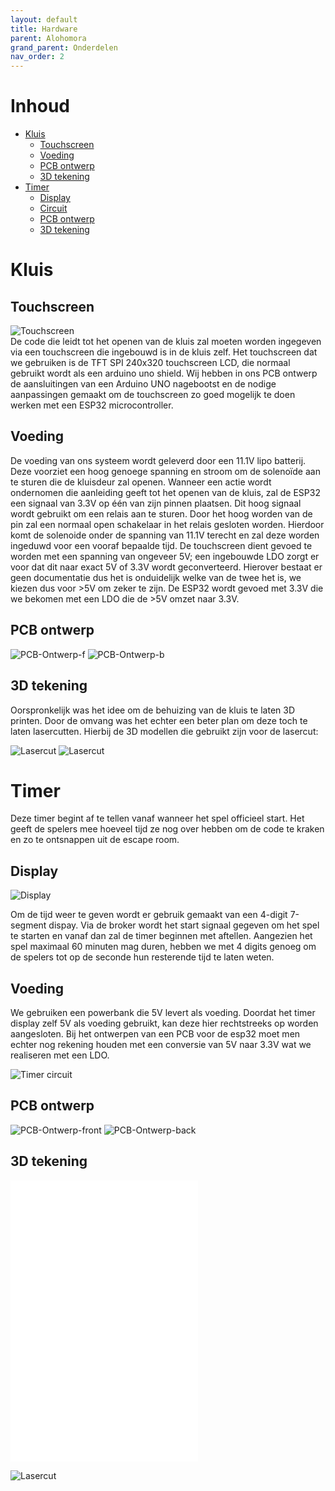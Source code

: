 ```yaml
---
layout: default
title: Hardware
parent: Alohomora
grand_parent: Onderdelen
nav_order: 2
---
```

# Inhoud
- [Kluis](#Kluis)
    - [Touchscreen](#Touchscreen)
    - [Voeding](#Voeding)
    - [PCB ontwerp](#PCB-ontwerp)
    - [3D tekening](#3D-tekening)
- [Timer](#Timer)
    - [Display](#Display)
    - [Circuit](#Circuit)
    - [PCB ontwerp](#PCB-ontwerp)
    - [3D tekening](#3D-tekening)
    
# Kluis
## Touchscreen
![Touchscreen](touchscreen-removebg-preview.png)  
De code die leidt tot het openen van de kluis zal moeten worden ingegeven via een touchscreen die ingebouwd is in de kluis zelf. 
Het touchscreen dat we gebruiken is de TFT SPI 240x320 touchscreen LCD, die normaal gebruikt wordt als een arduino uno shield. Wij hebben in ons PCB ontwerp de aansluitingen van een Arduino UNO nagebootst en de nodige aanpassingen gemaakt om de touchscreen zo goed mogelijk te doen werken met een ESP32 microcontroller.

## Voeding
De voeding van ons systeem wordt geleverd door een 11.1V lipo batterij. Deze voorziet een hoog genoege spanning en stroom om de solenoïde aan te sturen die de kluisdeur zal openen. Wanneer een actie wordt ondernomen die aanleiding geeft tot het openen van de kluis, zal de ESP32 een signaal van 3.3V op één van zijn pinnen plaatsen. Dit hoog signaal wordt gebruikt om een relais aan te sturen. Door het hoog worden van de pin zal een normaal open schakelaar in het relais gesloten worden. Hierdoor komt de solenoide onder de spanning van 11.1V terecht en zal deze worden ingeduwd voor een vooraf bepaalde tijd.
De touchscreen dient gevoed te worden met een spanning van ongeveer 5V; een ingebouwde LDO zorgt er voor dat dit naar exact 5V of 3.3V wordt geconverteerd. Hierover bestaat er geen documentatie dus het is onduidelijk welke van de twee het is, we kiezen dus voor >5V om zeker te zijn.
De ESP32 wordt gevoed met 3.3V die we bekomen met een LDO die de >5V omzet naar 3.3V.

## PCB ontwerp

![PCB-Ontwerp-f](pcb_schermv2_front.png)
![PCB-Ontwerp-b](pcb_schermv2_back.png)

## 3D tekening
Oorspronkelijk was het idee om de behuizing van de kluis te laten 3D printen. Door de omvang was het echter een beter plan om deze toch te laten lasercutten. Hierbij de 3D modellen die gebruikt zijn voor de lasercut:

<script src="https://embed.github.com/view/3d/Project-ES-20-21/General/gh-pages/docs/Alohomora/afdekplaatje_deur.stl"></script>

<script src="https://embed.github.com/view/3d/Project-ES-20-21/General/gh-pages/docs/Alohomora/deur_nieuw.stl"></script>

<script src="https://embed.github.com/view/3d/Project-ES-20-21/General/gh-pages/docs/Alohomora/doos_kluis.stl"></script>

<script src="https://embed.github.com/view/3d/Project-ES-20-21/General/gh-pages/docs/Alohomora/Assembly_kluis_github.stl"></script>

![Lasercut](binnenste.svg)
![Lasercut](doos_kluis.svg)

# Timer
Deze timer begint af te tellen vanaf wanneer het spel officieel start. 
Het geeft de spelers mee hoeveel tijd ze nog over hebben om de code te kraken en zo te ontsnappen uit de escape room. 

## Display
![Display](tm1637.png)

Om de tijd weer te geven wordt er gebruik gemaakt van een 4-digit 7-segment dispay. Via de broker wordt het start signaal gegeven om het spel te starten en vanaf dan zal de timer beginnen met aftellen. Aangezien het spel maximaal 60 minuten mag duren, hebben we met 4 digits genoeg om de spelers tot op de seconde hun resterende tijd te laten weten.

## Voeding
We gebruiken een powerbank die 5V levert als voeding. Doordat het timer display zelf 5V als voeding gebruikt, kan deze hier rechtstreeks op worden aangesloten. Bij het ontwerpen van een PCB voor de esp32 moet men echter nog rekening houden met een conversie van 5V naar 3.3V wat we realiseren met een LDO.

![Timer circuit](image-removebg-preview.png)

## PCB ontwerp

![PCB-Ontwerp-front](pcb.png)
![PCB-Ontwerp-back](pcb_b.png)

## 3D tekening
![3D-tekening](Timer_doosje.stl)
![3D-tekening](Timerdeksel.stl)
![3D-assembly](Assembly_timer_github.stl)

![Lasercut](Timer.svg)
